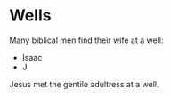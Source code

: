 # Wells

Many biblical men find their wife at a well:
- Isaac
- J


Jesus met the gentile adultress at a well.
